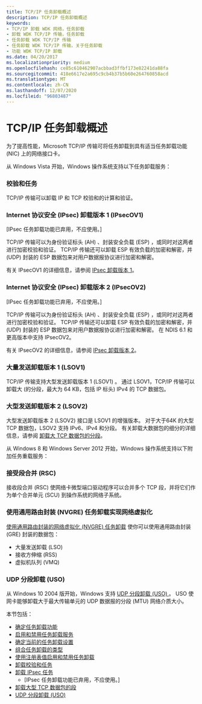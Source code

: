 ```yaml
---
title: TCP/IP 任务卸载概述
description: TCP/IP 任务卸载概述
keywords:
- TCP/IP 卸载 WDK 网络，任务卸载
- 卸载 WDK TCP/IP 传输，任务卸载
- 任务卸载 WDK TCP/IP 传输
- 任务卸载 WDK TCP/IP 传输，关于任务卸载
- 功能 WDK TCP/IP 卸载
ms.date: 04/20/2017
ms.localizationpriority: medium
ms.openlocfilehash: ce85c610462907acbbad3ffbf173e82241da88fa
ms.sourcegitcommit: 418e6617e2a695c9cb4b37b5b60e264760858acd
ms.translationtype: MT
ms.contentlocale: zh-CN
ms.lasthandoff: 12/07/2020
ms.locfileid: "96803487"
---
```

# <a name="tcpip-task-offload-overview"></a>TCP/IP 任务卸载概述





为了提高性能，Microsoft TCP/IP 传输可将任务卸载到具有适当任务卸载功能 (NIC) 上的网络接口卡。

从 Windows Vista 开始，Windows 操作系统支持以下任务卸载服务：

### <a name="checksum-tasks"></a>校验和任务

TCP/IP 传输可以卸载 IP 和 TCP 校验和的计算和验证。

### <a name="internet-protocol-security-ipsec-offload-version-1-ipsecov1"></a>Internet 协议安全 (IPsec) 卸载版本 1 (IPsecOV1) 

\[IPsec 任务卸载功能已弃用，不应使用。\]

TCP/IP 传输可以为身份验证标头 (AH) 、封装安全负载 (ESP) ，或同时对这两者进行加密校验和验证。 TCP/IP 传输还可以卸载 ESP 有效负载的加密和解密，并 (UDP) 封装的 ESP 数据包来对用户数据报协议进行加密和解密。

有关 IPsecOV1 的详细信息，请参阅 [IPsec 卸载版本 1](background-reading-on-ipsec.md)。

### <a name="internet-protocol-security-ipsec-offload-version-2-ipsecov2"></a>Internet 协议安全 (IPsec) 卸载版本 2 (IPsecOV2) 

\[IPsec 任务卸载功能已弃用，不应使用。\]

TCP/IP 传输可以为身份验证标头 (AH) 、封装安全负载 (ESP) ，或同时对这两者进行加密校验和验证。 TCP/IP 传输还可以卸载 ESP 有效负载的加密和解密，并 (UDP) 封装的 ESP 数据包来对用户数据报协议进行加密和解密。 在 NDIS 6.1 和更高版本中支持 IPsecOV2。

有关 IPsecOV2 的详细信息，请参阅 [IPsec 卸载版本 2](./introduction-to-ipsec-offload-version-2.md)。

### <a name="large-send-offload-version-1-lsov1"></a>大量发送卸载版本 1 (LSOV1) 

TCP/IP 传输支持大型发送卸载版本 1 (LSOV1) 。 通过 LSOV1，TCP/IP 传输可以卸载大 (的分段，最大为 64 KB，包括 IP 标头) IPv4 的 TCP 数据包。

### <a name="large-send-offload-version-2-lsov2"></a>大型发送卸载版本 2 (LSOV2) 

大型发送卸载版本 2 (LSOV2) 接口是 LSOV1 的增强版本。 对于大于64K 的大型 TCP 数据包，LSOV2 支持 IPv6、IPv4 和分段。 有关卸载大数据包的细分的详细信息，请参阅 [卸载大 TCP 数据包的分段](offloading-the-segmentation-of-large-tcp-packets.md)。

从 Windows 8 和 Windows Server 2012 开始，Windows 操作系统支持以下附加任务重载服务：

### <a name="receive-segment-coalescing-rsc"></a>接受段合并 (RSC)

接收段合并 (RSC) 使网络卡微型端口驱动程序可以合并多个 TCP 段，并将它们作为单个合并单元 (SCU) 到操作系统的网络子系统。

### <a name="network-virtualization-using-generic-routing-encapsulation-nvgre-task-offload"></a>使用通用路由封装 (NVGRE) 任务卸载实现网络虚拟化

[使用通用路由封装的网络虚拟化 (NVGRE) 任务卸载](network-virtualization-using-generic-routing-encapsulation--nvgre--task-offload.md) 使你可以使用通用路由封装 (GRE) 封装的数据包：

-   大量发送卸载 (LSO)
-   接收方伸缩 (RSS)
-   虚拟机队列 (VMQ)

### <a name="udp-segmentation-offload-uso"></a>UDP 分段卸载 (USO)

从 Windows 10 2004 版开始，Windows 支持 [UDP 分段卸载 (USO) ](udp-segmentation-offload-uso-.md)。 USO 使网卡能够卸载大于最大传输单元的 UDP 数据报的分段 (MTU) 网络介质大小。

本节包括：

-   [确定任务卸载功能](determining-task-offload-capabilities.md)
-   [启用和禁用任务卸载服务](enabling-and-disabling-task-offload-services.md)
-   [确定当前的任务卸载设置](determining-the-current-task-offload-settings.md)
-   [组合任务卸载的类型](combining-types-of-task-offloads.md)
-   [使用注册表值启用和禁用任务卸载](using-registry-values-to-enable-and-disable-task-offloading.md)
-   [卸载校验和任务](offloading-checksum-tasks.md)
-   [卸载 IPsec 任务](background-reading-on-ipsec.md)
    - \[IPsec 任务卸载功能已弃用，不应使用。\]
-   [卸载大型 TCP 数据包的段](offloading-the-segmentation-of-large-tcp-packets.md)
-   [UDP 分段卸载 (USO)](udp-segmentation-offload-uso-.md)

 

